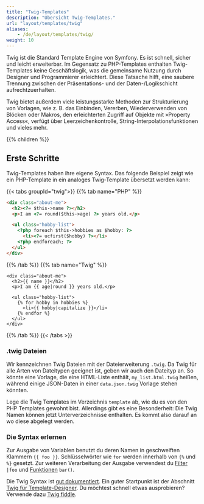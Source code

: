 ```yaml
---
title: "Twig-Templates"
description: "Übersicht Twig-Templates."
url: "layout/templates/twig"
aliases:
    - /de/layout/templates/twig/
weight: 10
---
```



Twig ist die Standard Template Engine von Symfony. Es ist schnell, sicher und leicht erweiterbar. Im Gegensatz zu 
PHP-Templates enthalten Twig-Templates keine Geschäftslogik, was die gemeinsame Nutzung durch Designer und Programmierer erleichtert. 
Diese Tatsache hilft, eine saubere Trennung zwischen der Präsentations- und der Daten-/Logikschicht aufrechtzuerhalten.

Twig bietet außerdem viele leistungsstarke Methoden zur Strukturierung von Vorlagen, wie z. B. das Einbinden, Vererben, Wiederverwenden 
von Blöcken oder Makros, den erleichterten Zugriff auf Objekte mit »Property Access«, verfügt über Leerzeichenkontrolle, 
String-Interpolationsfunktionen und vieles mehr.

{{% children %}}

## Erste Schritte

Twig-Templates haben ihre eigene Syntax. Das folgende Beispiel zeigt wie ein PHP-Template in ein analoges Twig-Template übersetzt werden kann:

{{< tabs groupId="twig">}}
{{% tab name="PHP" %}}
```html
<div class="about-me">
  <h2><?= $this->name ?></h2>
  <p>I am <?= round($this->age) ?> years old.</p>

  <ul class="hobby-list">
    <?php foreach $this->hobbies as $hobby: ?>
      <li><?= ucfirst($hobby) ?></li>
    <?php endforeach; ?>
  </ul>
</div>
```
{{% /tab %}}
{{% tab name="Twig" %}}
```twig
<div class="about-me">
  <h2>{{ name }}</h2>
  <p>I am {{ age|round }} years old.</p>

  <ul class="hobby-list">
    {% for hobby in hobbies %}
      <li>{{ hobby|capitalize }}</li>
    {% endfor %}
  </ul>
</div>
```
{{% /tab %}}
{{< /tabs >}}


### .twig Dateien

Wir kennzeichnen Twig Dateien mit der Dateierweiterung `.twig`. Da Twig für alle Arten von Dateitypen geeignet ist, 
geben wir auch den Dateityp an. So könnte eine Vorlage, die eine HTML-Liste enthält, `my_list.html.twig` heißen, während einige JSON-Daten 
in einer `data.json.twig` Vorlage stehen könnten. 

Lege die Twig Templates im Verzeichnis `template` ab, wie du es von den PHP Templates gewohnt bist. Allerdings gibt es eine Besonderheit: 
Die Twig Namen können jetzt Unterverzeichnisse enthalten. Es kommt also darauf an wo diese abgelegt werden.


### Die Syntax erlernen

Zur Ausgabe von Variablen benutzt du deren Namen in geschweiften Klammern `{{ foo }}`. Schlüsselwörter wie `for` werden innerhalb 
von `{%` und `%}` gesetzt. Zur weiteren Verarbeitung der Ausgabe verwendest du [Filter](https://twig.symfony.com/doc/3.x/filters/index.html)
`|foo` und [Funktionen](https://twig.symfony.com/doc/3.x/functions/index.html) `bar()`.

Die Twig Syntax ist [gut dokumentiert](https://twig.symfony.com/doc/3.x/). Ein guter Startpunkt ist der
Abschnitt [Twig für Template-Designer](https://twig.symfony.com/doc/3.x/templates.html). Du möchtest schnell etwas ausprobieren? 
Verwende dazu [Twig fiddle](https://twigfiddle.com/).